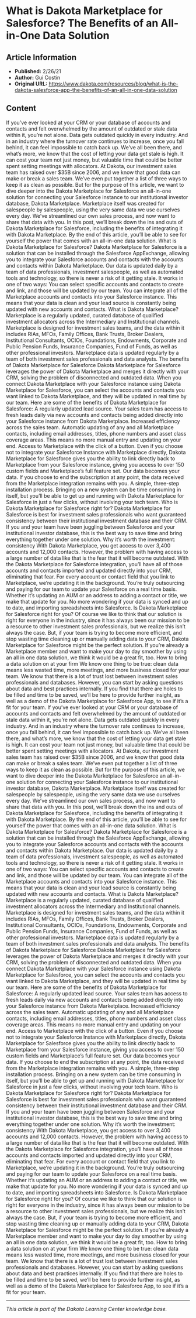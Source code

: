 # What is Dakota Marketplace for Salesforce? The Benefits of an All-in-One Data Solution

## Article Information
- **Published:** 2/26/21
- **Author:** Gui Costin
- **Original URL:** https://www.dakota.com/resources/blog/what-is-the-dakota-salesforce-app-the-benefits-of-an-all-in-one-data-solution

## Content

If you’ve ever looked at your CRM or your database of accounts and contacts and felt overwhelmed by the amount of outdated or stale data within it, you’re not alone. Data gets outdated quickly in every industry. And in an industry where the turnover rate continues to increase, once you fall behind, it can feel impossible to catch back up. We’ve all been there, and what’s more, we know that the cost of letting your data get stale is high. It can cost your team not just money, but valuable time that could be better spent setting meetings with allocators. At Dakota, our investment sales team has raised over $35B since 2006, and we know that good data can make or break a sales team. We’ve even put together a list of three ways to keep it as clean as possible. But for the purpose of this article, we want to dive deeper into the Dakota Marketplace for Salesforce an all-in-one solution for connecting your Salesforce instance to our institutional investor database, Dakota Marketplace. Marketplace itself was created for salespeople by salespeople, using the very same data we use ourselves every day. We’ve streamlined our own sales process, and now want to share that data with you. In this post, we’ll break down the ins and outs of Dakota Marketplace for Salesforce, including the benefits of integrating it with Dakota Marketplace. By the end of this article, you’ll be able to see for yourself the power that comes with an all-in-one data solution. What is Dakota Marketplace for Salesforce? Dakota Marketplace for Salesforce is a solution that can be installed through the Salesforce AppExchange, allowing you to integrate your Salesforce accounts and contacts with the accounts and contacts within Dakota Marketplace. Our data is updated daily by a team of data professionals, investment salespeople, as well as automated tools and technology, so there is never a risk of it getting stale. It works in one of two ways: You can select specific accounts and contacts to create and link, and those will be updated by our team. You can integrate all of the Marketplace accounts and contacts into your Salesforce instance. This means that your data is clean and your lead source is constantly being updated with new accounts and contacts. What is Dakota Marketplace? Marketplace is a regularly updated, curated database of qualified investment allocators across the Intermediary and Institutional channels. Marketplace is designed for investment sales teams, and the data within it includes RIAs, MFOs, Family Offices, Bank Trusts, Broker Dealers, Institutional Consultants, OCIOs, Foundations, Endowments, Corporate and Public Pension Funds, Insurance Companies, Fund of Funds, as well as other professional investors. Marketplace data is updated regularly by a team of both investment sales professionals and data analysts. The benefits of Dakota Marketplace for Salesforce Dakota Marketplace for Salesforce leverages the power of Dakota Marketplace and merges it directly with your CRM, solving the problem of disconnected and outdated data. When you connect Dakota Marketplace with your Salesforce instance using Dakota Marketplace for Salesforce, you can select the accounts and contacts you want linked to Dakota Marketplace, and they will be updated in real time by our team. Here are some of the benefits of Dakota Marketplace for Salesforce: A regularly updated lead source. Your sales team has access to fresh leads daily via new accounts and contacts being added directly into your Salesforce instance from Dakota Marketplace. Increased efficiency across the sales team. Automatic updating of any and all Marketplace contacts, including email addresses, titles, phone numbers and asset class coverage areas. This means no more manual entry and updating on your end. Access to Marketplace with the click of a button. Even if you choose not to integrate your Salesforce Instance with Marketplace directly, Dakota Marketplace for Salesforce gives you the ability to link directly back to Marketplace from your Salesforce instance, giving you access to over 150 custom fields and Marketplace’s full feature set. Our data becomes your data. If you choose to end the subscription at any point, the data received from the Marketplace integration remains with you. A simple, three-step installation process. Bringing on a new system can be time consuming in itself, but you’ll be able to get up and running with Dakota Marketplace for Salesforce in just a few clicks, without involving your tech team. Who is Dakota Marketplace for Salesforce right for? Dakota Marketplace for Salesforce is best for investment sales professionals who want guaranteed consistency between their institutional investment database and their CRM. If you and your team have been juggling between Salesforce and your institutional investor database, this is the best way to save time and bring everything together under one solution. Why it’s worth the investment: consistency With Dakota Marketplace, you get access to over 3,400 accounts and 12,000 contacts. However, the problem with having access to a large number of data like that is the fear that it will become outdated. With the Dakota Marketplace for Salesforce integration, you’ll have all of those accounts and contacts imported and updated directly into your CRM, eliminating that fear. For every account or contact field that you link to Marketplace, we’re updating it in the background. You’re truly outsourcing and paying for our team to update your Salesforce on a real time basis. Whether it’s updating an AUM or an address to adding a contact or title, we make that update for you. No more wondering if your data is synced and up to date, and importing spreadsheets into Salesforce. Is Dakota Marketplace for Salesforce right for you? Of course we like to think that our solution is right for everyone in the industry, since it has always been our mission to be a resource to other investment sales professionals, but we realize this isn’t always the case. But, if your team is trying to become more efficient, and stop wasting time cleaning up or manually adding data to your CRM, Dakota Marketplace for Salesforce might be the perfect solution. If you’re already a Marketplace member and want to make your day to day smoother by using an all in one data solution, we think it would be a great fit, too. How to bring a data solution on at your firm We know one thing to be true: clean data means less wasted time, more meetings, and more business closed for your team. We know that there is a lot of trust lost between investment sales professionals and databases. However, you can start by asking questions about data and best practices internally. If you find that there are holes to be filled and time to be saved, we’ll be here to provide further insight, as well as a demo of the Dakota Marketplace for Salesforce App, to see if it’s a fit for your team. If you’ve ever looked at your CRM or your database of accounts and contacts and felt overwhelmed by the amount of outdated or stale data within it, you’re not alone. Data gets outdated quickly in every industry. And in an industry where the turnover rate continues to increase, once you fall behind, it can feel impossible to catch back up. We’ve all been there, and what’s more, we know that the cost of letting your data get stale is high. It can cost your team not just money, but valuable time that could be better spent setting meetings with allocators. At Dakota, our investment sales team has raised over $35B since 2006, and we know that good data can make or break a sales team. We’ve even put together a list of three ways to keep it as clean as possible. But for the purpose of this article, we want to dive deeper into the Dakota Marketplace for Salesforce an all-in-one solution for connecting your Salesforce instance to our institutional investor database, Dakota Marketplace. Marketplace itself was created for salespeople by salespeople, using the very same data we use ourselves every day. We’ve streamlined our own sales process, and now want to share that data with you. In this post, we’ll break down the ins and outs of Dakota Marketplace for Salesforce, including the benefits of integrating it with Dakota Marketplace. By the end of this article, you’ll be able to see for yourself the power that comes with an all-in-one data solution. What is Dakota Marketplace for Salesforce? Dakota Marketplace for Salesforce is a solution that can be installed through the Salesforce AppExchange, allowing you to integrate your Salesforce accounts and contacts with the accounts and contacts within Dakota Marketplace. Our data is updated daily by a team of data professionals, investment salespeople, as well as automated tools and technology, so there is never a risk of it getting stale. It works in one of two ways: You can select specific accounts and contacts to create and link, and those will be updated by our team. You can integrate all of the Marketplace accounts and contacts into your Salesforce instance. This means that your data is clean and your lead source is constantly being updated with new accounts and contacts. What is Dakota Marketplace? Marketplace is a regularly updated, curated database of qualified investment allocators across the Intermediary and Institutional channels. Marketplace is designed for investment sales teams, and the data within it includes RIAs, MFOs, Family Offices, Bank Trusts, Broker Dealers, Institutional Consultants, OCIOs, Foundations, Endowments, Corporate and Public Pension Funds, Insurance Companies, Fund of Funds, as well as other professional investors. Marketplace data is updated regularly by a team of both investment sales professionals and data analysts. The benefits of Dakota Marketplace for Salesforce Dakota Marketplace for Salesforce leverages the power of Dakota Marketplace and merges it directly with your CRM, solving the problem of disconnected and outdated data. When you connect Dakota Marketplace with your Salesforce instance using Dakota Marketplace for Salesforce, you can select the accounts and contacts you want linked to Dakota Marketplace, and they will be updated in real time by our team. Here are some of the benefits of Dakota Marketplace for Salesforce: A regularly updated lead source. Your sales team has access to fresh leads daily via new accounts and contacts being added directly into your Salesforce instance from Dakota Marketplace. Increased efficiency across the sales team. Automatic updating of any and all Marketplace contacts, including email addresses, titles, phone numbers and asset class coverage areas. This means no more manual entry and updating on your end. Access to Marketplace with the click of a button. Even if you choose not to integrate your Salesforce Instance with Marketplace directly, Dakota Marketplace for Salesforce gives you the ability to link directly back to Marketplace from your Salesforce instance, giving you access to over 150 custom fields and Marketplace’s full feature set. Our data becomes your data. If you choose to end the subscription at any point, the data received from the Marketplace integration remains with you. A simple, three-step installation process. Bringing on a new system can be time consuming in itself, but you’ll be able to get up and running with Dakota Marketplace for Salesforce in just a few clicks, without involving your tech team. Who is Dakota Marketplace for Salesforce right for? Dakota Marketplace for Salesforce is best for investment sales professionals who want guaranteed consistency between their institutional investment database and their CRM. If you and your team have been juggling between Salesforce and your institutional investor database, this is the best way to save time and bring everything together under one solution. Why it’s worth the investment: consistency With Dakota Marketplace, you get access to over 3,400 accounts and 12,000 contacts. However, the problem with having access to a large number of data like that is the fear that it will become outdated. With the Dakota Marketplace for Salesforce integration, you’ll have all of those accounts and contacts imported and updated directly into your CRM, eliminating that fear. For every account or contact field that you link to Marketplace, we’re updating it in the background. You’re truly outsourcing and paying for our team to update your Salesforce on a real time basis. Whether it’s updating an AUM or an address to adding a contact or title, we make that update for you. No more wondering if your data is synced and up to date, and importing spreadsheets into Salesforce. Is Dakota Marketplace for Salesforce right for you? Of course we like to think that our solution is right for everyone in the industry, since it has always been our mission to be a resource to other investment sales professionals, but we realize this isn’t always the case. But, if your team is trying to become more efficient, and stop wasting time cleaning up or manually adding data to your CRM, Dakota Marketplace for Salesforce might be the perfect solution. If you’re already a Marketplace member and want to make your day to day smoother by using an all in one data solution, we think it would be a great fit, too. How to bring a data solution on at your firm We know one thing to be true: clean data means less wasted time, more meetings, and more business closed for your team. We know that there is a lot of trust lost between investment sales professionals and databases. However, you can start by asking questions about data and best practices internally. If you find that there are holes to be filled and time to be saved, we’ll be here to provide further insight, as well as a demo of the Dakota Marketplace for Salesforce App, to see if it’s a fit for your team.

---

*This article is part of the Dakota Learning Center knowledge base.*